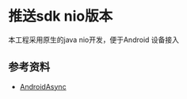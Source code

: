# 推送sdk nio版本

本工程采用原生的java nio开发，便于Android 设备接入


## 参考资料
* [AndroidAsync](https://github.com/koush/AndroidAsync/tree/master/AndroidAsync/src/com/koushikdutta/async)